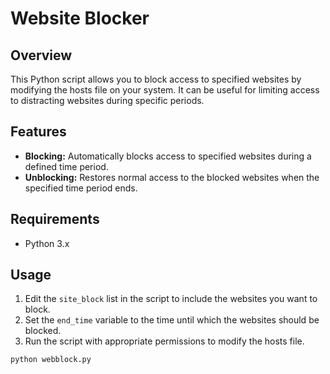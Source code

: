 # Website Blocker

## Overview

This Python script allows you to block access to specified websites by modifying the hosts file on your system. It can be useful for limiting access to distracting websites during specific periods.

## Features

- **Blocking:** Automatically blocks access to specified websites during a defined time period.
- **Unblocking:** Restores normal access to the blocked websites when the specified time period ends.

## Requirements

- Python 3.x

## Usage

1. Edit the `site_block` list in the script to include the websites you want to block.
2. Set the `end_time` variable to the time until which the websites should be blocked.
3. Run the script with appropriate permissions to modify the hosts file.

```bash
python webblock.py

